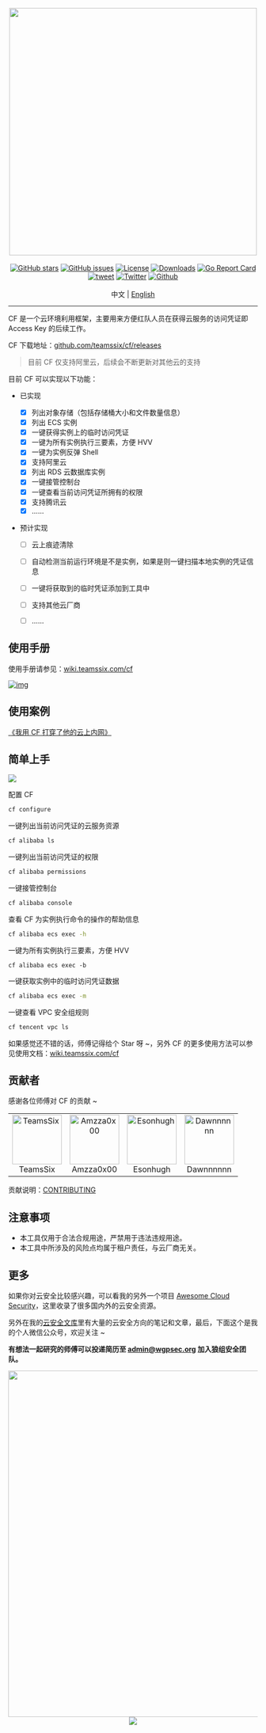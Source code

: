 <p align="center">
<img width="500" src="https://cdn.jsdelivr.net/gh/teamssix/BlogImages/imgs/202207022209168.png"><br><br>
<a href="https://github.com/teamssix/cf/stargazers"><img alt="GitHub stars" src="https://img.shields.io/github/stars/teamssix/cf"/></a>
<a href="https://github.com/teamssix/cf/releases"><img alt="GitHub issues" src="https://img.shields.io/github/release/teamssix/cf"/></a>
<a href="https://github.com/teamssix/cf/blob/main/LICENSE"><img alt="License" src="https://img.shields.io/badge/License-Apache%202.0-blue.svg"/></a>
<a href="https://github.com/teamssix/cf/releases"><img alt="Downloads" src="https://img.shields.io/github/downloads/teamssix/cf/total?color=brightgreen"/></a>
<a href="https://goreportcard.com/report/github.com/teamssix/cf"><img alt="Go Report Card" src="https://goreportcard.com/badge/github.com/teamssix/cf"/></a>
<a href="https://twitter.com/intent/tweet/?text=CF%2C%20an%20amazing%20cloud%20exploitation%20framework%0Ahttps%3A%2F%2Fgithub.com%2Fteamssix%2Fcf%0A%23cloud%20%23security%20%23cloudsecurity%20%23cybersecurtiy"><img alt="tweet" src="https://img.shields.io/twitter/url?url=https://github.com/teamssix/cf" /></a>
<a href="https://twitter.com/teamssix"><img alt="Twitter" src="https://img.shields.io/twitter/follow/teamssix?label=Followers&style=social" /></a>
<a href="https://github.com/teamssix"><img alt="Github" src="https://img.shields.io/github/followers/TeamsSix?style=social" /></a><br></br>
中文 | <a href="README_EN.md">English</a>
</p>



---

CF 是一个云环境利用框架，主要用来方便红队人员在获得云服务的访问凭证即 Access Key 的后续工作。

CF 下载地址：[github.com/teamssix/cf/releases](https://github.com/teamssix/cf/releases)

> 目前 CF 仅支持阿里云，后续会不断更新对其他云的支持

目前 CF 可以实现以下功能：

* 已实现

  - [x] 列出对象存储（包括存储桶大小和文件数量信息）
  - [x] 列出 ECS 实例
  - [x] 一键获得实例上的临时访问凭证
  - [x] 一键为所有实例执行三要素，方便 HVV
  - [x] 一键为实例反弹 Shell
  - [x] 支持阿里云
  - [x] 列出 RDS 云数据库实例
  - [x] 一键接管控制台
  - [x] 一键查看当前访问凭证所拥有的权限
  - [x] 支持腾讯云
  - [x] ……
  
* 预计实现

  - [ ] 云上痕迹清除
  
  - [ ] 自动检测当前运行环境是不是实例，如果是则一键扫描本地实例的凭证信息
  - [ ] 一键将获取到的临时凭证添加到工具中
  - [ ] 支持其他云厂商
  - [ ] ……

## 使用手册

使用手册请参见：[wiki.teamssix.com/cf](https://wiki.teamssix.com/cf)

[![img](https://cdn.jsdelivr.net/gh/teamssix/BlogImages/imgs/202207112152449.png)](https://wiki.teamssix.com/cf)

## 使用案例

[《我用 CF 打穿了他的云上内网》](https://zone.huoxian.cn/d/1341-cf)

## 简单上手

![](https://cdn.jsdelivr.net/gh/teamssix/BlogImages/imgs/202207180028840.png)

配置 CF

```bash
cf configure
```

一键列出当前访问凭证的云服务资源

```bash
cf alibaba ls
```

一键列出当前访问凭证的权限

```bash
cf alibaba permissions
```

一键接管控制台

```bash
cf alibaba console
```

查看 CF 为实例执行命令的操作的帮助信息

```bash
cf alibaba ecs exec -h
```

一键为所有实例执行三要素，方便 HVV

```
cf alibaba ecs exec -b
```

一键获取实例中的临时访问凭证数据

```bash
cf alibaba ecs exec -m
```

一键查看 VPC 安全组规则

```bash
cf tencent vpc ls
```

如果感觉还不错的话，师傅记得给个 Star 呀 ~，另外 CF 的更多使用方法可以参见使用文档：[wiki.teamssix.com/cf](https://wiki.teamssix.com/cf)

## 贡献者

感谢各位师傅对 CF 的贡献 ~

<table>
    <tr>
        <td align="center"><img alt="TeamsSix"
                                src="https://avatars.githubusercontent.com/u/49087564?v=4" style="width: 100px;"/><br /><a herf="https://github.com/teamssix">TeamsSix</a></td>
        <td align="center"><img alt="Amzza0x00"
                                src="https://avatars.githubusercontent.com/u/32904523?v=4"  style="width: 100px;" /><br /><a herf="https://github.com/Amzza0x00">Amzza0x00</a></td>
        <td align="center"><img alt="Esonhugh"
                                src="https://avatars.githubusercontent.com/u/32677240?v=4"  style="width: 100px;" /><br /><a herf="https://github.com/Esonhugh">Esonhugh</a></td>
        <td align="center"><img alt="Dawnnnnnn"
                                src="https://avatars.githubusercontent.com/u/24506421?v=4"  style="width: 100px;" /><br /><a herf="https://github.com/Dawnnnnnn">Dawnnnnnn</a></td>
</table>

贡献说明：[CONTRIBUTING](https://github.com/teamssix/cf/blob/main/CONTRIBUTING.md)

## 注意事项

* 本工具仅用于合法合规用途，严禁用于违法违规用途。
* 本工具中所涉及的风险点均属于租户责任，与云厂商无关。

## 更多

如果你对云安全比较感兴趣，可以看我的另外一个项目 [Awesome Cloud Security](https://github.com/teamssix/awesome-cloud-security)，这里收录了很多国内外的云安全资源。

另外在我的[云安全文库](https://wiki.teamssix.com/)里有大量的云安全方向的笔记和文章，最后，下面这个是我的个人微信公众号，欢迎关注 ~

**有想法一起研究的师傅可以投递简历至 admin@wgpsec.org 加入狼组安全团队。**

<div align=center><img width="700" src="https://cdn.jsdelivr.net/gh/teamssix/BlogImages/imgs/202204152148071.png" div align=center/></div>

<div align=center><img src="https://api.star-history.com/svg?repos=teamssix/cf&type=Timeline" div align=center/></div>